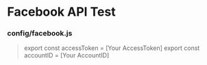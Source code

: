 # Facebook API Test

### config/facebook.js

> export const accessToken = [Your AccessToken]
> export const accountID = [Your AccountID]
